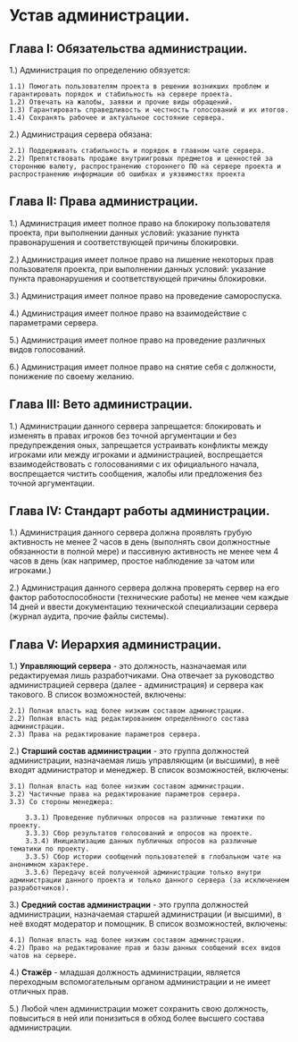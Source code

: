 # Устав администрации.

## Глава I: Обязательства администрации.

1.) Администрация по определению обязуется:

    1.1) Помогать пользователям проекта в решении возникших проблем и гарантировать порядок и стабильность на сервере проекта.
    1.2) Отвечать на жалобы, заявки и прочие виды обращений.
    1.3) Гарантировать справедливость и честность голосований и их итогов.
    1.4) Сохранять рабочее и актуальное состояние сервера.

2.) Администрация сервера обязана:

    2.1) Поддерживать стабильность и порядок в главном чате сервера.
    2.2) Препятствовать продаже внутриигровых предметов и ценностей за стороннюю валюту, распространению стороннего ПО на сервере проекта и распространению информации об ошибках и уязвимостях проекта

## Глава II: Права администрации.

1.) Администрация имеет полное право на блокироку пользователя проекта, при выполнении данных условий: указание пункта правонарушения и соответствующей причины блокировки.

2.) Администрация имеет полное право на лишение некоторых прав пользователя проекта, при выполнении данных условий: указание пункта правонарушения и соответствующей причины блокировки.

3.) Администрация имеет полное право на проведение самороспуска.

4.) Администрация имеет полное право на взаимодействие с параметрами сервера.

5.) Администрация имеет полное право на проведение различных видов голосований.

6.) Администрация имеет полное право на снятие себя с должности, понижение по своему желанию.

## Глава III: Вето администрации.

1.) Администрации данного сервера запрещается: блокировать и изменять в правах игроков без точной аргументации и без предупреждения оных, запрещается устраивать конфликты между игроками или между игроками и администрацией, воспрещается взаимодействовать с голосованиями с их официального начала, воспрещается чистить сообщения, жалобы или предложения без точной аргументации.

## Глава IV: Стандарт работы администрации.

1.) Администрация данного сервера должна проявлять грубую активность не менее 2 часов в день (выполнять свои должностные обязанности в полной мере) и пассивную активность не менее чем 4 часов в день (как например, простое наблюдение за чатом или игроками.)

2.) Администрация данного сервера должна проверять сервер на его фактор работоспособности (технические работы) не менее чем каждые 14 дней и ввести документацию технической специализации сервера (журнал аудита, прочие файлы системы).

## Глава V: Иерархия администрации.

1.) **Управляющий сервера** - это должность, назначаемая или редактируемая лишь разработчиками. Она отвечает за руководство администрацией сервера (далее - администрация) и сервера как такового. В список возможностей, включены:

    2.1) Полная власть над более низким составом администрации.
    2.2) Полная власть над редактированием определённого состава администрации.
    2.3) Права на редактирование параметров сервера.

2.) **Старший состав администрации** - это группа должностей администрации, назначаемая лишь управляющим (и высшими), в неё входят администратор и менеджер. В список возможностей, включены:

    3.1) Полная власть над более низким составом администрации.
    3.2) Частичные права на редактирование параметров сервера.
    3.3) Со стороны менеджера:

        3.3.1) Проведение публичных опросов на различные тематики по проекту.
        3.3.3) Сбор результатов голосований и опросов на проекте.
        3.3.4) Инициализацию данных публичных опросов на различные тематики по проекту.
        3.3.5) Сбор истории сообщений пользователей в глобальном чате на анонимном характере.
        3.3.6) Передачу всей полученной администрации только внутри администрации данного проекта и только данного сервера (за исключением разработчиков).

3.) **Средний состав администрации** - это группа должностей администрации, назначаемая старшей администрации (и высшими), в неё входят модератор и помощник. В список возможностей, включены:

    4.1) Полная власть над более низким составом администрации.
    4.2) Право на редактирование прав и базы данных сообщений всех видов чатов на сервере.

4.) **Стажёр** - младшая должность администрации, является переходным вспомогательным органом администрации и не имеет отличных прав.

5.) Любой член администрации может сохранить свою должность, повыситься в ней или понизиться в обход более высшего состава администрации.
